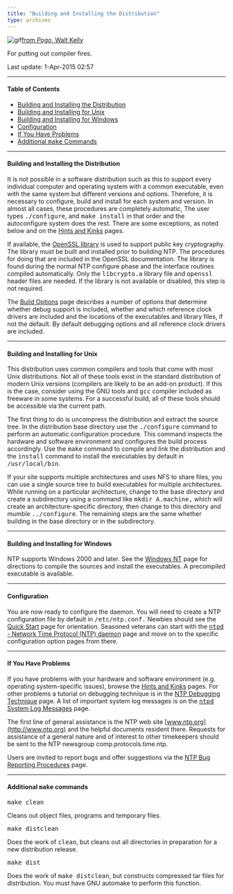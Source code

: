 ```yaml
---
title: "Building and Installing the Distribution"
type: archives
---
```


![gif](/archives/pic/beaver.gif)[from _Pogo_, Walt Kelly](http://www.eecis.udel.edu/%7emills/pictures.html)

For putting out compiler fires.

Last update: 1-Apr-2015 02:57

* * *

#### Table of Contents

*   [Building and Installing the Distribution](/archives/4.2.8-series/build/#building-and-installing-the-distribution)
*   [Building and Installing for Unix](/archives/4.2.8-series/build/#building-and-installing-for-unix)
*   [Building and Installing for Windows](/archives/4.2.8-series/build/#building-and-installing-for-windows)
*   [Configuration](/archives/4.2.8-series/build/#configuration)
*   [If You Have Problems](/archives/4.2.8-series/build/#if-you-have-problems)
*   [Additional <tt>make</tt> Commands](/archives/4.2.8-series/build/#additional-ttmakett-commands)

* * *

#### Building and Installing the Distribution

It is not possible in a software distribution such as this to support every individual computer and operating system with a common executable, even with the same system but different versions and options. Therefore, it is necessary to configure, build and install for each system and version. In almost all cases, these procedures are completely automatic, The user types <tt>./configure</tt>, and <tt>make install</tt> in that order and the autoconfigure system does the rest. There are some exceptions, as noted below and on the [Hints and Kinks](/archives/4.2.8-series/hints) pages.

If available, the [OpenSSL library](https://www.openssl.org) is used to support public key cryptography. The library must be built and installed prior to building NTP. The procedures for doing that are included in the OpenSSL documentation. The library is found during the normal NTP configure phase and the interface routines compiled automatically. Only the <tt>libcrypto.a</tt> library file and <tt>openssl</tt> header files are needed. If the library is not available or disabled, this step is not required.

The [Build Options](/archives/4.2.8-series/config) page describes a number of options that determine whether debug support is included, whether and which reference clock drivers are included and the locations of the executables and library files, if not the default. By default debugging options and all reference clock drivers are included.

* * *

#### Building and Installing for Unix

This distribution uses common compilers and tools that come with most Unix distributions. Not all of these tools exist in the standard distribution of modern Unix versions (compilers are likely to be an add-on product). If this is the case, consider using the GNU tools and <tt>gcc</tt> compiler included as freeware in some systems. For a successful build, all of these tools should be accessible via the current path.

The first thing to do is uncompress the distribution and extract the source tree. In the distribution base directory use the <tt>./configure</tt> command to perform an automatic configuration procedure. This command inspects the hardware and software environment and configures the build process accordingly. Use the <tt>make</tt> command to compile and link the distribution and the <tt>install</tt> command to install the executables by default in <tt>/usr/local/bin</tt>.

If your site supports multiple architectures and uses NFS to share files, you can use a single source tree to build executables for multiple architectures. While running on a particular architecture, change to the base directory and create a subdirectory using a command like <tt>mkdir A.machine,</tt> which will create an architecture-specific directory, then change to this directory and mumble <tt>../configure</tt>. The remaining steps are the same whether building in the base directory or in the subdirectory.

* * *

#### Building and Installing for Windows

NTP supports Windows 2000 and later. See the [Windows NT](/archives/hints/winnt) page for directions to compile the sources and install the executables. A precompiled executable is available.

* * *

#### Configuration

You are now ready to configure the daemon. You will need to create a NTP configuration file by default in <tt>/etc/ntp.conf.</tt> Newbies should see the [Quick Start](/archives/4.2.8-series/quick) page for orientation. Seasoned veterans can start with the [<tt>ntpd</tt> - Network Time Protocol (NTP) daemon](/archives/4.2.8-series/ntpd) page and move on to the specific configuration option pages from there.

* * *

#### If You Have Problems

If you have problems with your hardware and software environment (e.g. operating system-specific issues), browse the [Hints and Kinks](/archives/4.2.8-series/hints) pages. For other problems a tutorial on debugging technique is in the [NTP Debugging Technique](/archives/4.2.8-series/debug) page. A list of important system log messages is on the [<tt>ntpd</tt> System Log Messages](/archives/4.2.8-series/msyslog) page.

The first line of general assistance is the NTP web site [www.ntp.org](http://www.ntp.org) and the helpful documents resident there. Requests for assistance of a general nature and of interest to other timekeepers should be sent to the NTP newsgroup comp.protocols.time.ntp.

Users are invited to report bugs and offer suggestions via the [NTP Bug Reporting Procedures](/archives/4.2.8-series/bugs) page.

* * *

#### Additional <tt>make</tt> commands

<dt><tt>make clean</tt></dt>

Cleans out object files, programs and temporary files.

<dt><tt>make distclean</tt></dt>

Does the work of <tt>clean</tt>, but cleans out all directories in preparation for a new distribution release.

<dt><tt>make dist</tt></dt>

Does the work of <tt>make distclean</tt>, but constructs compressed tar files for distribution. You must have GNU automake to perform this function.